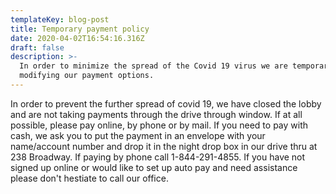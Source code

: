 ```yaml
---
templateKey: blog-post
title: Temporary payment policy
date: 2020-04-02T16:54:16.316Z
draft: false
description: >-
  In order to minimize the spread of the Covid 19 virus we are temporarily
  modifying our payment options.
---
```

In order to prevent the further spread of covid 19, we have closed the lobby and are not taking payments through the drive through window. If at all possible, please pay online, by phone or by mail.  If you need to pay with cash, we ask you to put the payment in an envelope with your name/account number and drop it in the night drop box in our drive thru at 238 Broadway.   If paying by phone call 1-844-291-4855.  If you have not signed up online or would like to set up auto pay and need assistance please don't hestiate to call our office.
